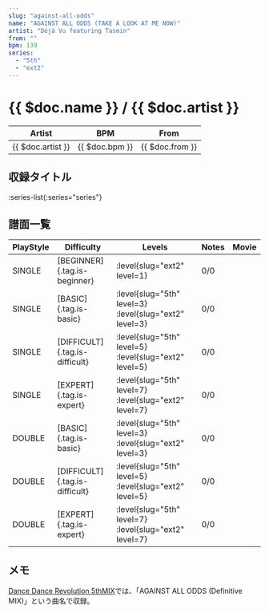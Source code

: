 ```yaml
---
slug: "against-all-odds"
name: "AGAINST ALL ODDS (TAKE A LOOK AT ME NOW)"
artist: "Déjà Vu featuring Tasmin"
from: ""
bpm: 139
series:
  - "5th"
  - "ext2"
---
```


# {{ $doc.name }} / {{ $doc.artist }}

|Artist|BPM|From|
|------|---|----|
|{{ $doc.artist }}|{{ $doc.bpm }}|{{ $doc.from }}|

## 収録タイトル

:series-list{:series="series"}

## 譜面一覧

|PlayStyle|Difficulty|Levels|Notes|Movie|
|---------|----------|------|-----|-----|
|SINGLE|[BEGINNER]{.tag.is-beginner}|:level{slug="ext2" level=1}|0/0||
|SINGLE|[BASIC]{.tag.is-basic}|:level{slug="5th" level=3} :level{slug="ext2" level=3}|0/0||
|SINGLE|[DIFFICULT]{.tag.is-difficult}|:level{slug="5th" level=5} :level{slug="ext2" level=5}|0/0||
|SINGLE|[EXPERT]{.tag.is-expert}|:level{slug="5th" level=7} :level{slug="ext2" level=7}|0/0||
|DOUBLE|[BASIC]{.tag.is-basic}|:level{slug="5th" level=3} :level{slug="ext2" level=3}|0/0||
|DOUBLE|[DIFFICULT]{.tag.is-difficult}|:level{slug="5th" level=5} :level{slug="ext2" level=5}|0/0||
|DOUBLE|[EXPERT]{.tag.is-expert}|:level{slug="5th" level=7} :level{slug="ext2" level=7}|0/0||

## メモ

[Dance Dance Revolution 5thMIX](/series/5th)では、「AGAINST ALL ODDS (Definitive MIX)」という曲名で収録。
